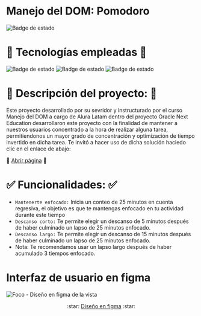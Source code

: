 <h1>Manejo del DOM: Pomodoro</h1>

![Badge de estado](https://img.shields.io/badge/Terminado-status-green)

# :hammer:  Tecnologías empleadas :hammer:

![Badge de estado](https://img.shields.io/badge/HTML-black)
![Badge de estado](https://img.shields.io/badge/css-blue)
![Badge de estado](https://img.shields.io/badge/JS-yellow)

# :pencil: Descripción del proyecto: :pencil:
Este proyecto desarrollado por su sevridor y instructurado por el curso Manejo del DOM a cargo de Alura Latam dentro del proyecto Oracle Next Education desarrollaron este proyecto con la finalidad de mantener a nuestros usuarios concentrado a la hora de realizar alguna tarea,
permitiendonos un mayor grado de concentración y optimización de tiempo invertido en dicha tarea. Te invitó a hacer uso de dicha solución haciedo clic en el enlace de abajo:

:open_file_folder: <a href="https://luisfervr.github.io/2049-FokusCurso/"> Abrir página</a> :open_file_folder:

# :white_check_mark: Funcionalidades: :white_check_mark:
- `Mantenerte enfocado:` Inicia un conteo de 25 minutos en cuenta regresiva, el objetivo es que te mantengas enfocado en tu actividad durante este tiempo
- `Descanso corto:` Te permite elegir un descanso de 5 minutos después de haber culminado un lapso de 25 minutos enfocado.
- `Descanso largo:`  Te permite elegir un descanso de 15 minutos después de haber culminado un lapso de 25 minutos enfocado.
- Nota: Te recomendamos usar un lapso largo después de haber acumulado 3 tiempos enfocado.

# Interfaz de usuario en figma

![Foco - Diseño en figma de la vista](https://github.com/LuisFerVR/2049-FokusCurso/assets/98798741/6b86397d-412e-48ed-ac0e-fe0b5c2bd5b5)

<p align="center">
  :star: <a href="https://www.figma.com/design/vsKKTbTy0heWLuf61SpV5v/Proyecto-Fokus-(Latam)-(Copy)?node-id=35%3A182&t=QRfIxhJW2HV1axNp-1"> Diseño en figma</a> :star:
</p>
